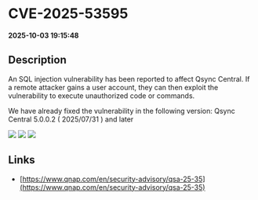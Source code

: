 # CVE-2025-53595

**2025-10-03 19:15:48**

## Description
An SQL injection vulnerability has been reported to affect Qsync Central. If a remote attacker gains a user account, they can then exploit the vulnerability to execute unauthorized code or commands.

We have already fixed the vulnerability in the following version:
Qsync Central 5.0.0.2 ( 2025/07/31 ) and later

![](https://img.shields.io/static/v1?label=Score&message=8.6&color=red)
![](https://img.shields.io/static/v1?label=Severity&message=HIGH&color=red)
![](https://img.shields.io/static/v1?label=CWE&message=SQL&color=green)

## Links
- [https://www.qnap.com/en/security-advisory/qsa-25-35](https://www.qnap.com/en/security-advisory/qsa-25-35)
